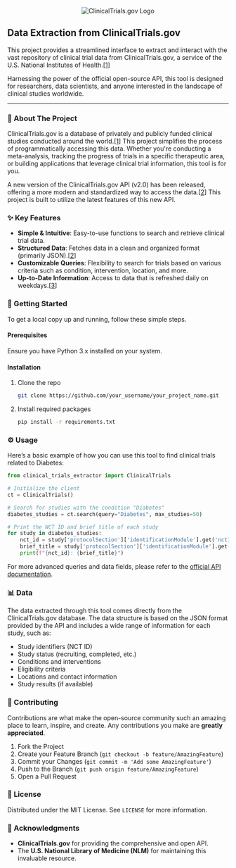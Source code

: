 

<p align="center">
  <img src="https://upload.wikimedia.org/wikipedia/commons/thumb/a/a9/ClinicalTrials.gov-logo.png/248px-ClinicalTrials.gov-logo.png" alt="ClinicalTrials.gov Logo">
</p>

## Data Extraction from ClinicalTrials.gov

This project provides a streamlined interface to extract and interact with the vast repository of clinical trial data from ClinicalTrials.gov, a service of the U.S. National Institutes of Health.[[1](https://www.google.com/url?sa=E&q=https%3A%2F%2Fvertexaisearch.cloud.google.com%2Fgrounding-api-redirect%2FAUZIYQFCGZpk47cF73bNDyaEXuKiJ-IpmJEgR3szCIcy_2a3CM7bFZlGAJV9YE5dqfBag4vCrzMWl4amXkaTiMR480m_b17cszQ7s49JKRqHZOOXjhyxuLyKHPjS26F4QsxmUpSmIxLA-1NED6AzTw%3D%3D)]

Harnessing the power of the official open-source API, this tool is designed for researchers, data scientists, and anyone interested in the landscape of clinical studies worldwide.

---

### 🎯 About The Project

ClinicalTrials.gov is a database of privately and publicly funded clinical studies conducted around the world.[[1](https://www.google.com/url?sa=E&q=https%3A%2F%2Fvertexaisearch.cloud.google.com%2Fgrounding-api-redirect%2FAUZIYQFCGZpk47cF73bNDyaEXuKiJ-IpmJEgR3szCIcy_2a3CM7bFZlGAJV9YE5dqfBag4vCrzMWl4amXkaTiMR480m_b17cszQ7s49JKRqHZOOXjhyxuLyKHPjS26F4QsxmUpSmIxLA-1NED6AzTw%3D%3D)] This project simplifies the process of programmatically accessing this data. Whether you're conducting a meta-analysis, tracking the progress of trials in a specific therapeutic area, or building applications that leverage clinical trial information, this tool is for you.

A new version of the ClinicalTrials.gov API (v2.0) has been released, offering a more modern and standardized way to access the data.[[2](https://www.google.com/url?sa=E&q=https%3A%2F%2Fvertexaisearch.cloud.google.com%2Fgrounding-api-redirect%2FAUZIYQEyalRYkQQ9CCTOEuHkzsvrUOmCVw9SzSEJRYAlvYXZs38KCxr6wsKQLJ4hsspG-bthXO8rGPTm0xr7GSGabybGV8SgLH-Jq1IMsztj8qqitJpVGQhZeNXDQ6ruJjC7qdNfJll5JmHp5w1A8vmN7FyYMgyV9A0aV9bpOFqUwcDQ673E)] This project is built to utilize the latest features of this new API.

### ✨ Key Features

*   **Simple & Intuitive**: Easy-to-use functions to search and retrieve clinical trial data.
*   **Structured Data**: Fetches data in a clean and organized format (primarily JSON).[[2](https://www.google.com/url?sa=E&q=https%3A%2F%2Fvertexaisearch.cloud.google.com%2Fgrounding-api-redirect%2FAUZIYQEyalRYkQQ9CCTOEuHkzsvrUOmCVw9SzSEJRYAlvYXZs38KCxr6wsKQLJ4hsspG-bthXO8rGPTm0xr7GSGabybGV8SgLH-Jq1IMsztj8qqitJpVGQhZeNXDQ6ruJjC7qdNfJll5JmHp5w1A8vmN7FyYMgyV9A0aV9bpOFqUwcDQ673E)]
*   **Customizable Queries**: Flexibility to search for trials based on various criteria such as condition, intervention, location, and more.
*   **Up-to-Date Information**: Access to data that is refreshed daily on weekdays.[[3](https://www.google.com/url?sa=E&q=https%3A%2F%2Fvertexaisearch.cloud.google.com%2Fgrounding-api-redirect%2FAUZIYQFrsHT6B3dqkrsVWfmiePn_36hDHkZIKnqHDxsMAUn0CS0Y21Vm-qiX0KaCASp_PX91tLMBmxEMIh1NGSt969vm372q4_e7ztUFqZTNCY3gUMD8m3em37hy)]

### 🚀 Getting Started

To get a local copy up and running, follow these simple steps.

#### Prerequisites

Ensure you have Python 3.x installed on your system.

#### Installation

1.  Clone the repo
    ```sh
    git clone https://github.com/your_username/your_project_name.git
    ```
2.  Install required packages
    ```sh
    pip install -r requirements.txt
    ```

### ⚙️ Usage

Here’s a basic example of how you can use this tool to find clinical trials related to Diabetes:

```python
from clinical_trials_extractor import ClinicalTrials

# Initialize the client
ct = ClinicalTrials()

# Search for studies with the condition "Diabetes"
diabetes_studies = ct.search(query="Diabetes", max_studies=50)

# Print the NCT ID and brief title of each study
for study in diabetes_studies:
    nct_id = study['protocolSection']['identificationModule'].get('nctId', 'N/A')
    brief_title = study['protocolSection']['identificationModule'].get('briefTitle', 'N/A')
    print(f"{nct_id}: {brief_title}")

```

For more advanced queries and data fields, please refer to the [official API documentation](https://clinicaltrials.gov/api/v2/guides/getting-started).

### 📊 Data

The data extracted through this tool comes directly from the ClinicalTrials.gov database. The data structure is based on the JSON format provided by the API and includes a wide range of information for each study, such as:

*   Study identifiers (NCT ID)
*   Study status (recruiting, completed, etc.)
*   Conditions and interventions
*   Eligibility criteria
*   Locations and contact information
*   Study results (if available)

### 🤝 Contributing

Contributions are what make the open-source community such an amazing place to learn, inspire, and create. Any contributions you make are **greatly appreciated**.

1.  Fork the Project
2.  Create your Feature Branch (`git checkout -b feature/AmazingFeature`)
3.  Commit your Changes (`git commit -m 'Add some AmazingFeature'`)
4.  Push to the Branch (`git push origin feature/AmazingFeature`)
5.  Open a Pull Request

### 📄 License

Distributed under the MIT License. See `LICENSE` for more information.

### 🙏 Acknowledgments

*   **ClinicalTrials.gov** for providing the comprehensive and open API.
*   The **U.S. National Library of Medicine (NLM)** for maintaining this invaluable resource.
